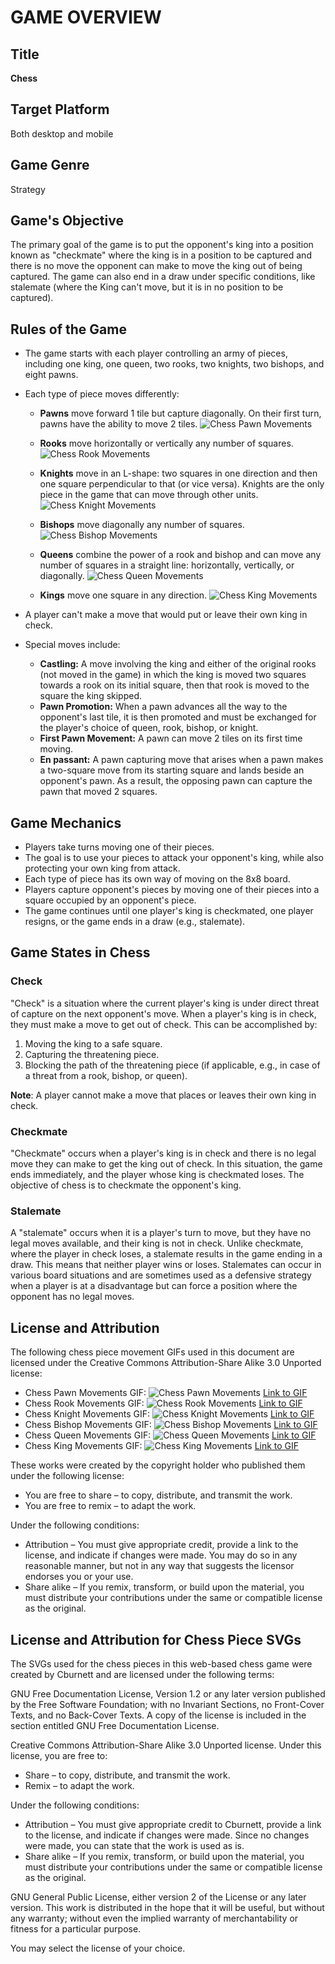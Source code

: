 # GAME OVERVIEW

## Title

**Chess**

## Target Platform

Both desktop and mobile

## Game Genre

Strategy

## Game's Objective

The primary goal of the game is to put the opponent's king into a position known as "checkmate" where the king is in a position to be captured and there is no move the opponent can make to move the king out of being captured. The game can also end in a draw under specific conditions, like stalemate (where the King can't move, but it is in no position to be captured).

## Rules of the Game

- The game starts with each player controlling an army of pieces, including one king, one queen, two rooks, two knights, two bishops, and eight pawns.
- Each type of piece moves differently:

  - **Pawns** move forward 1 tile but capture diagonally. On their first turn, pawns have the ability to move 2 tiles.
    ![Chess Pawn Movements](https://upload.wikimedia.org/wikipedia/commons/b/b8/Pawn_%28chess%29_movements.gif)

  - **Rooks** move horizontally or vertically any number of squares.
    ![Chess Rook Movements](https://upload.wikimedia.org/wikipedia/commons/5/54/Rook_%28chess%29_movements.gif)
  - **Knights** move in an L-shape: two squares in one direction and then one square perpendicular to that (or vice versa). Knights are the only piece in the game that can move through other units.
    ![Chess Knight Movements](https://upload.wikimedia.org/wikipedia/commons/0/0b/Knight_%28chess%29_movements.gif)
  - **Bishops** move diagonally any number of squares.
    ![Chess Bishop Movements](https://upload.wikimedia.org/wikipedia/commons/8/86/Bishop_%28chess%29_movements.gif)
  - **Queens** combine the power of a rook and bishop and can move any number of squares in a straight line: horizontally, vertically, or diagonally.
    ![Chess Queen Movements](https://upload.wikimedia.org/wikipedia/commons/5/55/Queen_%28chess%29_movements.gif)
  - **Kings** move one square in any direction.
    ![Chess King Movements](https://upload.wikimedia.org/wikipedia/commons/f/f2/King_%28chess%29_movements.gif)

- A player can't make a move that would put or leave their own king in check.
- Special moves include:
  - **Castling:** A move involving the king and either of the original rooks (not moved in the game) in which the king is moved two squares towards a rook on its initial square, then that rook is moved to the square the king skipped.
  - **Pawn Promotion:** When a pawn advances all the way to the opponent's last tile, it is then promoted and must be exchanged for the player's choice of queen, rook, bishop, or knight.
  - **First Pawn Movement:** A pawn can move 2 tiles on its first time moving.
  - **En passant:** A pawn capturing move that arises when a pawn makes a two-square move from its starting square and lands beside an opponent's pawn. As a result, the opposing pawn can capture the pawn that moved 2 squares.

## Game Mechanics

- Players take turns moving one of their pieces.
- The goal is to use your pieces to attack your opponent's king, while also protecting your own king from attack.
- Each type of piece has its own way of moving on the 8x8 board.
- Players capture opponent's pieces by moving one of their pieces into a square occupied by an opponent's piece.
- The game continues until one player's king is checkmated, one player resigns, or the game ends in a draw (e.g., stalemate).

## Game States in Chess

### Check

"Check" is a situation where the current player's king is under direct threat of capture on the next opponent's move. When a player's king is in check, they must make a move to get out of check. This can be accomplished by:

1. Moving the king to a safe square.
2. Capturing the threatening piece.
3. Blocking the path of the threatening piece (if applicable, e.g., in case of a threat from a rook, bishop, or queen).

**Note**: A player cannot make a move that places or leaves their own king in check.

### Checkmate

"Checkmate" occurs when a player's king is in check and there is no legal move they can make to get the king out of check. In this situation, the game ends immediately, and the player whose king is checkmated loses. The objective of chess is to checkmate the opponent's king.

### Stalemate

A "stalemate" occurs when it is a player's turn to move, but they have no legal moves available, and their king is not in check. Unlike checkmate, where the player in check loses, a stalemate results in the game ending in a draw. This means that neither player wins or loses. Stalemates can occur in various board situations and are sometimes used as a defensive strategy when a player is at a disadvantage but can force a position where the opponent has no legal moves.

## License and Attribution

The following chess piece movement GIFs used in this document are licensed under the Creative Commons Attribution-Share Alike 3.0 Unported license:

- Chess Pawn Movements GIF: ![Chess Pawn Movements](https://upload.wikimedia.org/wikipedia/commons/b/b8/Pawn_%28chess%29_movements.gif) [Link to GIF](https://upload.wikimedia.org/wikipedia/commons/b/b8/Pawn_%28chess%29_movements.gif)
- Chess Rook Movements GIF: ![Chess Rook Movements](https://upload.wikimedia.org/wikipedia/commons/5/54/Rook_%28chess%29_movements.gif) [Link to GIF](https://upload.wikimedia.org/wikipedia/commons/5/54/Rook_%28chess%29_movements.gif)
- Chess Knight Movements GIF: ![Chess Knight Movements](https://upload.wikimedia.org/wikipedia/commons/0/0b/Knight_%28chess%29_movements.gif) [Link to GIF](https://upload.wikimedia.org/wikipedia/commons/0/0b/Knight_%28chess%29_movements.gif)
- Chess Bishop Movements GIF: ![Chess Bishop Movements](https://upload.wikimedia.org/wikipedia/commons/8/86/Bishop_%28chess%29_movements.gif) [Link to GIF](https://upload.wikimedia.org/wikipedia/commons/8/86/Bishop_%28chess%29_movements.gif)
- Chess Queen Movements GIF: ![Chess Queen Movements](https://upload.wikimedia.org/wikipedia/commons/5/55/Queen_%28chess%29_movements.gif) [Link to GIF](https://upload.wikimedia.org/wikipedia/commons/5/55/Queen_%28chess%29_movements.gif)
- Chess King Movements GIF: ![Chess King Movements](https://upload.wikimedia.org/wikipedia/commons/f/f2/King_%28chess%29_movements.gif) [Link to GIF](https://upload.wikimedia.org/wikipedia/commons/f/f2/King_%28chess%29_movements.gif)

These works were created by the copyright holder who published them under the following license:

- You are free to share – to copy, distribute, and transmit the work.
- You are free to remix – to adapt the work.

Under the following conditions:

- Attribution – You must give appropriate credit, provide a link to the license, and indicate if changes were made. You may do so in any reasonable manner, but not in any way that suggests the licensor endorses you or your use.
- Share alike – If you remix, transform, or build upon the material, you must distribute your contributions under the same or compatible license as the original.

## License and Attribution for Chess Piece SVGs

The SVGs used for the chess pieces in this web-based chess game were created by Cburnett and are licensed under the following terms:

GNU Free Documentation License, Version 1.2 or any later version published by the Free Software Foundation; with no Invariant Sections, no Front-Cover Texts, and no Back-Cover Texts. A copy of the license is included in the section entitled GNU Free Documentation License.

Creative Commons Attribution-Share Alike 3.0 Unported license. Under this license, you are free to:

- Share – to copy, distribute, and transmit the work.
- Remix – to adapt the work.

Under the following conditions:

- Attribution – You must give appropriate credit to Cburnett, provide a link to the license, and indicate if changes were made. Since no changes were made, you can state that the work is used as is.
- Share alike – If you remix, transform, or build upon the material, you must distribute your contributions under the same or compatible license as the original.

GNU General Public License, either version 2 of the License or any later version. This work is distributed in the hope that it will be useful, but without any warranty; without even the implied warranty of merchantability or fitness for a particular purpose.

You may select the license of your choice.
